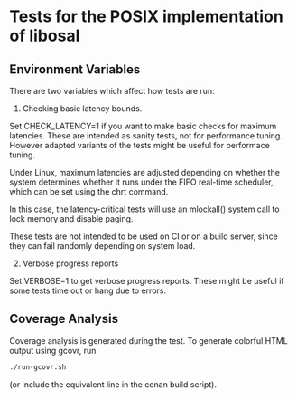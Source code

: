 # Tests for the POSIX implementation of libosal

## Environment Variables

There are two variables which affect how tests are run:

1. Checking basic latency bounds.

Set CHECK_LATENCY=1 if you want to make basic checks for maximum
latencies. These are intended as sanity tests, not for performance
tuning. However adapted variants of the tests might
be useful for performace tuning.

Under Linux, maximum latencies are adjusted depending on whether
the system determines whether it runs under the FIFO
real-time scheduler, which can be set using the chrt command.

In this case, the latency-critical tests will use an mlockall() system
call to lock memory and disable paging.


These tests are not intended to be used on CI or on a build
server, since they can fail randomly depending on system load.

2. Verbose progress reports

Set VERBOSE=1 to get verbose progress reports. These might be
useful if some tests time out or hang due to errors.


## Coverage Analysis

Coverage analysis is generated during the test.
To generate colorful HTML output using gcovr, run

````bash
./run-gcovr.sh
````

(or include the equivalent line in the conan build script).
